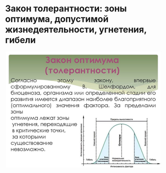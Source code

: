 # Закон толерантности: зоны оптимума, допустимой жизнедеятельности, угнетения, гибели

![img.png](media/05_01.png)

